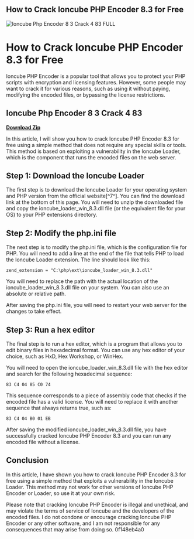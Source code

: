 ## How to Crack Ioncube PHP Encoder 8.3 for Free

 
![Ioncube Php Encoder 8 3 Crack 4 83 __FULL__](https://he.sitsite.com/wp-content/uploads/2017/09/yoantan.jpg)

 
# How to Crack Ioncube PHP Encoder 8.3 for Free
 
Ioncube PHP Encoder is a popular tool that allows you to protect your PHP scripts with encryption and licensing features. However, some people may want to crack it for various reasons, such as using it without paying, modifying the encoded files, or bypassing the license restrictions.
 
## Ioncube Php Encoder 8 3 Crack 4 83


[**Download Zip**](https://www.google.com/url?q=https%3A%2F%2Furlgoal.com%2F2tKPfM&sa=D&sntz=1&usg=AOvVaw0ucI0sZkiZbJF-dfTi30t7)

 
In this article, I will show you how to crack Ioncube PHP Encoder 8.3 for free using a simple method that does not require any special skills or tools. This method is based on exploiting a vulnerability in the Ioncube Loader, which is the component that runs the encoded files on the web server.
 
## Step 1: Download the Ioncube Loader
 
The first step is to download the Ioncube Loader for your operating system and PHP version from the official website[^7^]. You can find the download link at the bottom of this page. You will need to unzip the downloaded file and copy the ioncube\_loader\_win\_8.3.dll file (or the equivalent file for your OS) to your PHP extensions directory.
 
## Step 2: Modify the php.ini file
 
The next step is to modify the php.ini file, which is the configuration file for PHP. You will need to add a line at the end of the file that tells PHP to load the Ioncube Loader extension. The line should look like this:

    zend_extension = "C:\php\ext\ioncube_loader_win_8.3.dll"

You will need to replace the path with the actual location of the ioncube\_loader\_win\_8.3.dll file on your system. You can also use an absolute or relative path.
 
After saving the php.ini file, you will need to restart your web server for the changes to take effect.
 
## Step 3: Run a hex editor
 
The final step is to run a hex editor, which is a program that allows you to edit binary files in hexadecimal format. You can use any hex editor of your choice, such as HxD, Hex Workshop, or WinHex.
 
You will need to open the ioncube\_loader\_win\_8.3.dll file with the hex editor and search for the following hexadecimal sequence:

    83 C4 04 85 C0 74

This sequence corresponds to a piece of assembly code that checks if the encoded file has a valid license. You will need to replace it with another sequence that always returns true, such as:

    83 C4 04 B0 01 EB

After saving the modified ioncube\_loader\_win\_8.3.dll file, you have successfully cracked Ioncube PHP Encoder 8.3 and you can run any encoded file without a license.
 
## Conclusion
 
In this article, I have shown you how to crack Ioncube PHP Encoder 8.3 for free using a simple method that exploits a vulnerability in the Ioncube Loader. This method may not work for other versions of Ioncube PHP Encoder or Loader, so use it at your own risk.
 
Please note that cracking Ioncube PHP Encoder is illegal and unethical, and may violate the terms of service of Ioncube and the developers of the encoded files. I do not condone or encourage cracking Ioncube PHP Encoder or any other software, and I am not responsible for any consequences that may arise from doing so.
 0f148eb4a0
